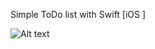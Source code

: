 Simple ToDo list with Swift [iOS ]

![Alt text](https://www.dropbox.com/s/ev8o4rxduuvr7q2/Screenshot%202014-06-05%2007.31.58.png "todo list")
